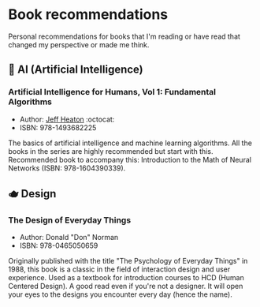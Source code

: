 # Book recommendations

Personal recommendations for books that I'm reading or have read that changed my perspective or made me think.

## :robot: AI (Artificial Intelligence)

### Artificial Intelligence for Humans, Vol 1: Fundamental Algorithms

- Author: [Jeff Heaton](https://github.com/jeffheaton) :octocat:
- ISBN: 978-1493682225

The basics of artificial intelligence and machine learning algorithms. All the books in the series are highly recommended but start with this. Recommended book to accompany this: Introduction to the Math of Neural Networks (ISBN: 978-1604390339).

## :teapot: Design

### The Design of Everyday Things

- Author: Donald "Don" Norman
- ISBN: 978-0465050659

Originally published with the title "The Psychology of Everyday Things" in 1988, this book is a classic in the field of interaction design and user experience. Used as a textbook for introduction courses to HCD (Human Centered Design). A good read even if you're not a designer. It will open your eyes to the designs you encounter every day (hence the name).